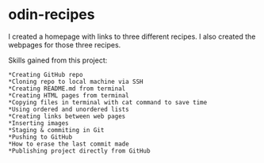 # odin-recipes

I created a homepage with links to three different recipes. I also created the webpages for those three recipes.

Skills gained from this project:

    *Creating GitHub repo
    *Cloning repo to local machine via SSH
    *Creating README.md from terminal
    *Creating HTML pages from terminal
    *Copying files in terminal with cat command to save time
    *Using ordered and unordered lists
    *Creating links between web pages
    *Inserting images
    *Staging & commiting in Git
    *Pushing to GitHub
    *How to erase the last commit made
    *Publishing project directly from GitHub
